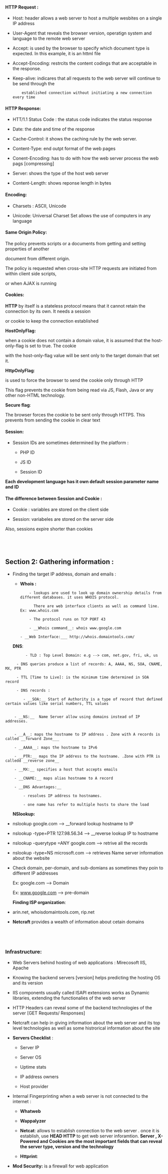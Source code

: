 #### HTTP Request :


- Host: header allows a web server to host a multiple wesbites on a single IP address 

- User-Agent that reveals the browser version, operatign system and language to the remote web server

- Accept: is used by the browser to specify which document type is expected. In this example, it is an httml file

- Accept-Encoding: restrcits the content codings that are acceptable in the response. 

- Keep-alive: indicares that all requests  to the web server will continue to be send through the 
		
	      established connection without initiating a new connection every time 



#### HTTP Response:


- HTT/1.1 Status Code : the status code indicates the status response 

- Date: the date and time of the response

- Cache-Control: it shows the caching rule by the web server. 

- Content-Type: end outpt format of the web pages 

- Conent-Encoding: has to do with how the web server process the web pags [compressing]

- Server: shows the type of the host web server 

- Content-Length: shows reponse length in bytes


#### Encoding:


- Charsets : ASCII, Unicode

- Unicode: Universal Charset Set allows the use of computers in any language




#### Same Origin Policy: 


The policy prevents scripts or a documents from getting and setting properties of another 

document from different origin. 


The policy is requested when cross-site HTTP requests are initiated from within client side scripts,

or when AJAX is running 

 

 
#### Cookies:

__HTTP__ by itself is a stateless protocol means that it cannot retain the connection by its own. It needs a session 

or cookie to keep the connection established


__HostOnlyFlag:__

when a cookie does not contain a domain value, it is assumed that the host-only-flag is set to true.  The cookie

with the host-only-flag value will be sent only to the target domain that set it.



__HttpOnlyFlag__: 

is used to force the browser to send the cookie only through HTTP

This flag prevents the cookie from being read via JS, Flash, Java or any other non-HTML technology.


__Secure flag__:

The browser forces the cookie to be sent only through HTTPS. This prevents from sending the cookie in clear text




#### Session:

- Session IDs are sometimes determined by the platform :
	
	- PHP ID 

	- JS ID 

	- Session ID


__Each development language has it own default session parameter name and ID__





#### The difference between Session and Cookie :


- Cookie : variables are stored on the client side


- Session: variabeles are stored on the server side



Also, sessions expire shorter than cookies



 &nbsp;
------------------------------------------------------------------------------------------------------------------------

## Section 2: Gathering information :


- Finding the target IP address, domain and emails :

    - __Whois :__ 
    
              - lookups are used to look up domain ownership details from different databases. it uses WHOIS protocol. 
          
                There are web interface clients as well as command line. Ex: www.whois.com
                
              - The protocol runs on TCP PORT 43
               
              - __Whois command__: whois www.google.com
	      
	      - __Web Interface:___ http://whois.domaintools.com/ 
	      
 &nbsp;	
 &nbsp;
 &nbsp;
 __DNS__:
    
    	     - TLD : Top Level Domain: e.g --> com, net.gov, fri, uk, us
	     
	     - DNS queries produce a list of records: A, AAAA, NS, SOA, CNAME, MX, PTR 
	     
	     - TTL [Time to Live]: is the minimum time determined in SOA record 
	     
	     - DNS records :
	     
	     	- __SOA:__ Start of Authority is a type of record that defined certain values like serial numbers, TTL values 
		
		
		- __NS:__  Name Server allow using domains instead of IP addresses.
		
		
		- __A__: maps the hostname to IP address . Zone with A records is called __forward Zone___
		
		- __AAAA__: maps the hostname to IPv6
		
		- __PTR:__ maps the IP address to the hostname. .Zone with PTR is calledd __reverse zone__

		- __MX:__ specifies a host that accepts emails 
		
		- __CNAME:__ maps alias hostname to A record 
		
		- __DNS Advantages:__
		
			- resolves IP address to hostnames. 
			
			- one name has refer to multiple hosts to share the load 
    
 &nbsp;	
 &nbsp;
 &nbsp;
 __NSlookup:__
    
- nslookup google.com   --> __forward lookup hostname to IP 
		
		
- nslookup -type=PTR 127.98.56.34 --> __reverse lookup IP to hostname 
			
			
- nslookup -querytype =ANY  google.com --> retrive all the records 


- nslookup -type=NS microsoft.com  --> retrieves Name server information about the website   


- Check domain, per-domain, and sub-domians as sometimes they poin to different IP addresses
			
	Ex: google.com --> Domain 
			
	Ex: www.google.com --> pre-domain
				
				
	
&nbsp;
&nbsp;
&nbsp;
__Finding ISP organization__:
    
    
- arin.net, whoisdomaintools.com, rip.net 

		     
- __Netcraft__ provides a wealth of information about cetain domains 
		     


&nbsp;
&nbsp;
&nbsp;
---------------------------------------------------------------------------------------------------------------------------------
### Infrastructure:
  
- Web Servers behind hosting of web applications : Mirecosoft IIS, Apache 


- Knowing the backend servers [version] helps predicting the hosting OS and its version  


- IIS components usually called ISAPI extensions works as Dynamic libraries, extending the functionalies of the web server


- HTTP Headers can reveal some of the backend technologies of the server [GET Requests/ Responses]


- Netcraft can help in giving information about the web server and its top level technologies as well as some histrorical information
  about the site


- __Servers Checklist__ : 

	- Server IP
	
	- Server OS
	
	- Uptime stats
	
	- IP address owners 
	
	- Host provider

- Internal Fingerprinting when a web server is not connected to the internet :
 
 	- __Whatweb__
	
	
	- __Wappalyzer__
	
	
	- __Netcat__: allows to establish connection to the web server . once it is establish, use __HEAD HTTP__ to get web server 			      inforamtion. __Server , X-Powered and Cookies are the most important fields that can reveal the server type,
		     version and the technology__ 
	
	- __Httprint__: 
 
- __Mod Security:__ is a firewall for web application
 

 
 
